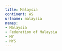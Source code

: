 ```yaml
---
title: Malaysia
continent: AS
urlname: malaysia
names:
- Malaysia
- Federation of Malaysia
- MY
- MYS
---
```


